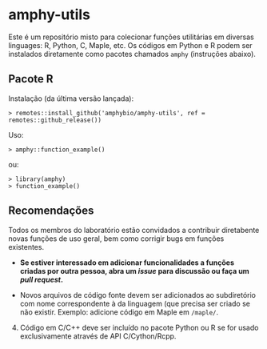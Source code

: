 # amphy-utils

Este é um repositório misto para colecionar funções utilitárias em diversas linguages: R, Python, C, Maple, etc.  Os códigos em Python e R podem ser instalados diretamente como pacotes chamados `amphy` (instruções abaixo).


## Pacote R

Instalação (da última versão lançada):

    > remotes::install_github('amphybio/amphy-utils', ref = remotes::github_release())

Uso:

    > amphy::function_example()

ou:

    > library(amphy)
    > function_example()


## Recomendações

Todos os membros do laboratório estão convidados a contribuir diretabente novas funções de uso geral, bem como corrigir bugs em funções existentes.

- **Se estiver interessado em adicionar funcionalidades a funções criadas por outra pessoa, abra um _issue_ para discussão ou faça um _pull request_.**

- Novos arquivos de código fonte devem ser adicionados ao subdiretório com nome correspondente à da linguagem (que precisa ser criado se não existir.  Exemplo: adicione código em Maple em `/maple/`.

4. Código em C/C++ deve ser incluído no pacote Python ou R se for usado exclusivamente através de API C/Cython/Rcpp.
